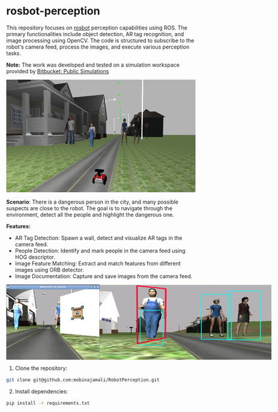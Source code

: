 # rosbot-perception

This repository focuses on [rosbot](https://husarion.com/manuals/rosbot/) perception capabilities using ROS. The primary functionalities include object detection, 
AR tag recognition, and image processing using OpenCV. The code is structured to subscribe to the robot's camera feed, process the 
images, and execute various perception tasks.

**Note:** The work was developed and tested on a simulation workspace provided by [Bitbucket: Public Simulations](https://bitbucket.org/theconstructcore/workspace/projects/PS)

<div style="text-align: center;">
    <img src="./images/world.png" alt="world" style="height: 300px; width: auto;"/>
</div>
 

**Scenario**:
There is a dangerous person in the city, and many possible suspects are close to the robot. The goal is to navigate through the environment, detect all the people and highlight the dangerous one.


**Features:**
- AR Tag Detection: Spawn a wall, detect and visualize AR tags in the camera feed.
- People Detection: Identify and mark people in the camera feed using HOG descriptor.
- Image Feature Matching: Extract and match features from different images using ORB detector.
- Image Documentation: Capture and save images from the camera feed.


<div style="display: flex; justify-content: space-between; text-align: center;">
  <img src="./images/artag.png" alt="artag" style="height: 200px;"/>
  <img src="./images/founded.png" alt="founded" style="height: 200px;"/>
</div>


1. Clone the repository:
```bash
git clone git@github.com:mobinajamali/RobotPerception.git
```
2. Install dependencies:
```bash
pip install -r requirements.txt
```


